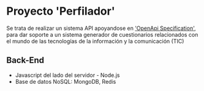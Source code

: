 # Proyecto 'Perfilador'

Se trata de realizar un sistema API apoyandose en
['OpenApi Specification'](git@github.com:travelteker/perfilador_back.git), para dar soporte a un sistema generador de cuestionarios relacionados con el mundo de las tecnologías de la información y la comunicación (TIC) 

## Back-End

- Javascript del lado del servidor - Node.js
- Base de datos NoSQL: MongoDB, Redis
